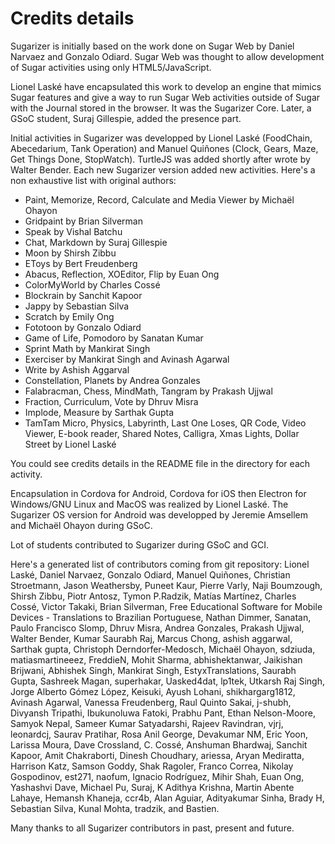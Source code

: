 
# Credits details


Sugarizer is initially based on the work done on Sugar Web by Daniel Narvaez and Gonzalo Odiard. Sugar Web was thought to allow development of Sugar activities using only HTML5/JavaScript.

Lionel Laské have encapsulated this work to develop an engine that mimics Sugar features and give a way to run Sugar Web activities outside of Sugar with the Journal stored in the browser. It was the Sugarizer Core. Later, a GSoC student, Suraj Gillespie, added the presence part.

Initial activities in Sugarizer was developped by Lionel Laské (FoodChain, Abecedarium, Tank Operation) and Manuel Quiñones (Clock, Gears, Maze, Get Things Done, StopWatch). TurtleJS was added shortly after wrote by Walter Bender. Each new Sugarizer version added new activities. Here's a non exhaustive list with original authors:

* Paint, Memorize, Record, Calculate and Media Viewer by Michaël Ohayon
* Gridpaint by Brian Silverman
* Speak by Vishal Batchu
* Chat, Markdown by Suraj Gillespie
* Moon by Shirsh Zibbu
* EToys by Bert Freudenberg
* Abacus, Reflection, XOEditor, Flip by Euan Ong  
* ColorMyWorld by Charles Cossé
* Blockrain by Sanchit Kapoor
* Jappy by Sebastian Silva
* Scratch by Emily Ong
* Fototoon by Gonzalo Odiard
* Game of Life, Pomodoro by Sanatan Kumar
* Sprint Math by Mankirat Singh
* Exerciser by Mankirat Singh and Avinash Agarwal
* Write by Ashish Aggarval
* Constellation, Planets by Andrea Gonzales
* Falabracman, Chess, MindMath, Tangram by Prakash Ujjwal
* Fraction, Curriculum, Vote by Dhruv Misra
* Implode, Measure by Sarthak Gupta
* TamTam Micro, Physics, Labyrinth, Last One Loses, QR Code, Video Viewer, E-book reader, Shared Notes, Calligra, Xmas Lights, Dollar Street by Lionel Laské

You could see credits details in the README file in the directory for each activity.

Encapsulation in Cordova for Android, Cordova for iOS then Electron for Windows/GNU Linux and MacOS was realized by Lionel Laské.
The Sugarizer OS version for Android was developped by Jeremie Amsellem and Michaël Ohayon during GSoC.

Lot of students contributed to Sugarizer during GSoC and GCI.

Here's a generated list of contributors coming from git repository: Lionel Laské, Daniel Narvaez, Gonzalo Odiard, Manuel Quiñones, Christian Stroetmann, Jason Weathersby, Puneet Kaur, Pierre Varly, Naji Boumzough, Shirsh Zibbu, Piotr Antosz, Tymon P.Radzik, Matías Martínez, Charles Cossé, Victor Takaki, Brian Silverman, Free Educational Software for Mobile Devices - Translations to Brazilian Portuguese, Nathan Dimmer, Sanatan, Paulo Francisco Slomp, Dhruv Misra, Andrea Gonzales, Prakash Ujjwal, Walter Bender, Kumar Saurabh Raj, Marcus Chong, ashish aggarwal, Sarthak gupta, Christoph Derndorfer-Medosch, Michaël Ohayon, sdziuda, matiasmartineeez, FreddieN, Mohit Sharma, abhishektanwar, Jaikishan Brijwani, Abhishek Singh, Mankirat Singh, EstyxTranslations, Saurabh Gupta, Sashreek Magan, superhakar, Uasked4dat, lp1tek, Utkarsh Raj Singh, Jorge Alberto Gómez López, Keisuki, Ayush Lohani, shikhargarg1812, Avinash Agarwal, Vanessa Freudenberg, Raul Quinto Sakai, j-shubh, Divyansh Tripathi, Ibukunoluwa Fatoki, Prabhu Pant, Ethan Nelson-Moore, Samyok Nepal, Sameer Kumar Satyadarshi, Rajeev Ravindran, vjrj, leonardcj, Saurav Pratihar, Rosa Anil George, Devakumar NM, Eric Yoon, Larissa Moura, Dave Crossland, C. Cossé, Anshuman Bhardwaj, Sanchit Kapoor, Amit Chakraborti, Dinesh Choudhary, ariessa, Aryan Mediratta, Harrison Katz, Samson Goddy, Shak Ragoler, Franco Correa, Nikolay Gospodinov, est271, naofum, Ignacio Rodríguez, Mihir Shah, Euan Ong, Yashashvi Dave, Michael Pu, Suraj, K Adithya Krishna, Martin Abente Lahaye, Hemansh Khaneja, ccr4b, Alan Aguiar, Adityakumar Sinha, Brady H, Sebastian Silva, Kunal Mohta, tradzik, and Bastien.

Many thanks to all Sugarizer contributors in past, present and future.
